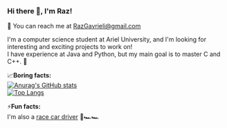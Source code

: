 ### Hi there 👋, I'm Raz! 
💬 You can reach me at RazGavrieli@gmail.com <br>


I'm a computer science student at Ariel University, and I'm looking for interesting and exciting projects to work on! <br>
I have experience at Java and Python, but my main goal is to master C and C++. 💨 <br>

📈**Boring facts:** <br>
[![Anurag's GitHub stats](https://github-readme-stats.vercel.app/api?username=RazGavrieli&hide=issues,stars,prs)](https://github.com/anuraghazra/github-readme-stats) <br>
[![Top Langs](https://github-readme-stats.vercel.app/api/top-langs/?username=RazGavrieli)](https://github.com/anuraghazra/github-readme-stats)

⚡**Fun facts:** <br>
I'm also a [race car driver](https://www.facebook.com/razgavrielii) 🏁🏎️🏎️




<!--
**RazGavrieli/RazGavrieli** is a ✨ _special_ ✨ repository because its `README.md` (this file) appears on your GitHub profile.

Here are some ideas to get you started:

- 🔭 I’m currently working on ...
- 🌱 I’m currently learning ...
- 👯 I’m looking to collaborate on ...
- 🤔 I’m looking for help with ...
- 💬 Ask me about ...
- 📫 How to reach me: ...
- 😄 Pronouns: ...
- ⚡ Fun fact: ...
-->
